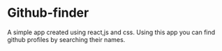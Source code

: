 # Github-finder
A simple app created using react,js and css. 
Using this app you can find github profiles by searching their names.
